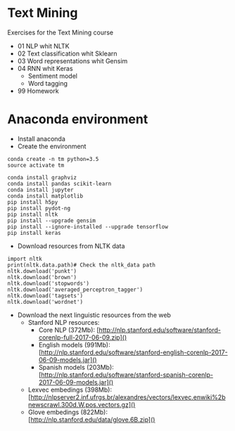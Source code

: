 # Text Mining

Exercises for the Text Mining course

- 01 NLP whit NLTK
- 02 Text classification whit Sklearn
- 03 Word representations whit Gensim
- 04 RNN whit Keras
  - Sentiment model
  - Word tagging
- 99 Homework


# Anaconda environment

- Install anaconda
- Create the environment

```
conda create -n tm python=3.5
source activate tm

conda install graphviz
conda install pandas scikit-learn
conda install jupyter
conda install matplotlib
pip install h5py
pip install pydot-ng
pip install nltk
pip install --upgrade gensim
pip install --ignore-installed --upgrade tensorflow
pip install keras
```

- Download resources from NLTK data

```
import nltk 
print(nltk.data.path)# Check the nltk_data path
nltk.download('punkt')
nltk.download('brown')
nltk.download('stopwords')
nltk.download('averaged_perceptron_tagger')
nltk.download('tagsets')
nltk.download('wordnet') 
```

- Download the next linguistic resources from the web
	- Stanford NLP resources: 
		- Core NLP (372Mb): [http://nlp.stanford.edu/software/stanford-corenlp-full-2017-06-09.zip]()
		- English models (991Mb): [http://nlp.stanford.edu/software/stanford-english-corenlp-2017-06-09-models.jar]()
		- Spanish models (203Mb): [http://nlp.stanford.edu/software/stanford-spanish-corenlp-2017-06-09-models.jar]()
	- Lexvec embedings (398Mb): [http://nlpserver2.inf.ufrgs.br/alexandres/vectors/lexvec.enwiki%2bnewscrawl.300d.W.pos.vectors.gz]() 
	- Glove embedings (822Mb): [http://nlp.stanford.edu/data/glove.6B.zip]()
